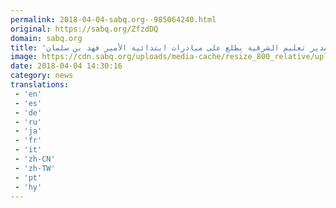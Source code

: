 ```yaml
---
permalink: 2018-04-04-sabq.org--985064240.html
original: https://sabq.org/ZfzdDQ
domain: sabq.org
title: 'مدير تعليم الشرقية يطلع على مبادرات ابتدائية الأمير فهد بن سلمان'
image: https://cdn.sabq.org/uploads/media-cache/resize_800_relative/uploads/material-file/5ac4ddf551a7732d4de5e187/5ac4dde152c66.jpeg
date: 2018-04-04 14:30:16
category: news
translations: 
 - 'en'
 - 'es'
 - 'de'
 - 'ru'
 - 'ja'
 - 'fr'
 - 'it'
 - 'zh-CN'
 - 'zh-TW'
 - 'pt'
 - 'hy'
---
```


